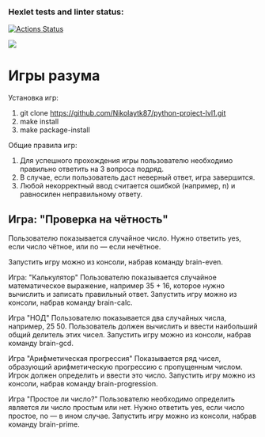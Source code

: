 ### Hexlet tests and linter status:
[![Actions Status](https://github.com/SanyaNaGit/python-project-49/workflows/hexlet-check/badge.svg)](https://github.com/SanyaNaGit/python-project-49/actions)

<a href="https://codeclimate.com/github/SanyaNaGit/python-project-49/maintainability"><img src="https://api.codeclimate.com/v1/badges/088fb928cecd52b58bd4/maintainability" /></a>

#  Игры разума

Установка игр:
1) git clone https://github.com/Nikolaytk87/python-project-lvl1.git
2) make install
3) make package-install

Общие правила игр:
1) Для успешного прохождения игры пользователю необходимо правильно ответить на 3 вопроса подряд.
2) В случае, если пользователь даст неверный ответ, игра завершится.
3) Любой некорректный ввод считается ошибкой (например, n) и равносилен неправильному ответу.

##  Игра: "Проверка на чётность"

Пользователю показывается случайное число. Нужно ответить yes, если число чётное, или no — если нечётное.

Запустить игру можно из консоли, набрав команду brain-even.

<script src="https://asciinema.org/a/iQJpLKf0zo3jYy74cAAEPlwoE" id="asciicast-14" async></script>

Игра: "Калькулятор"
Пользователю показывается случайное математическое выражение, например 35 + 16, которое нужно вычислить и записать правильный ответ.
Запустить игру можно из консоли, набрав команду brain-calc.

<script src="https://asciinema.org/a/3Rdkvtdq9sWZtaVZFCC6jR9DV" id="asciicast-14" async></script>

Игра "НОД"
Пользователю показывается два случайных числа, например, 25 50. Пользователь должен вычислить и ввести наибольший общий делитель этих чисел.
Запустить игру можно из консоли, набрав команду brain-gcd.

<script src="https://asciinema.org/a/godRgRV83GlbT0B6IcRHoXI3I" id="asciicast-14" async></script>

Игра "Арифметическая прогрессия"
Показывается ряд чисел, образующий арифметическую прогрессию с пропущенным числом. Игрок должен определить и ввести это число.
Запустить игру можно из консоли, набрав команду brain-progression.

<script src="https://asciinema.org/a/tDf0Lb1U1L7RAuqFMQFg93agM" id="asciicast-14" async></script>

Игра "Простое ли число?"
Пользователю необходимо определить является ли число простым или нет. Нужно ответить yes, если число простое, no — в ином случае.
Запустить игру можно из консоли, набрав команду brain-prime.

<script src="https://asciinema.org/a/L3DxT1s5B4VZUd0oazigqD3qK" id="asciicast-14" async></script>
